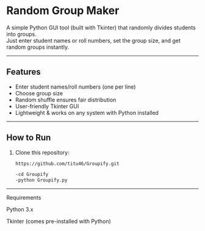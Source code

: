 # Random Group Maker

A simple Python GUI tool (built with Tkinter) that randomly divides students into groups.  
Just enter student names or roll numbers, set the group size, and get random groups instantly.  

---

## Features
- Enter student names/roll numbers (one per line)
- Choose group size
- Random shuffle ensures fair distribution
- User-friendly Tkinter GUI
- Lightweight & works on any system with Python installed

---

##  How to Run
1. Clone this repository:
   ```bash
   https://github.com/titu46/Groupify.git
   
   -cd Groupify
   -python Groupify.py
---

Requirements

Python 3.x

Tkinter (comes pre-installed with Python)



